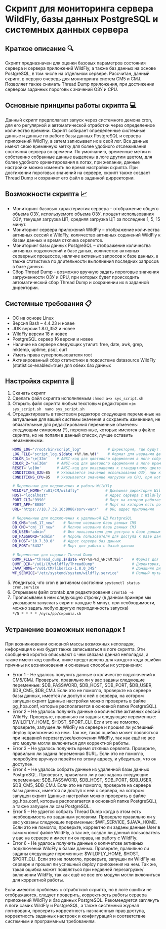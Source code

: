 # **Скрипт для мониторинга сервера WildFly, базы данных PostgreSQL и системных данных сервера**

## Краткое описание :mag:
Скрипт предназначен для оценки базовых параметров состояния сервера и сервера приложений WildFly, а также баз данных на основе PostgreSQL,  в том числе на отдельном сервере. Рассчитан, данный скрипт, в первую очередь для
мониторинга систем CM5 и CMJ. Позволяет также снимать Thread Dump приложения, при достижении сервером заданных пороговых значений ОЗУ и CPU.

## Основные принципы работы скрипта :computer:
Данный скрипт предполагает запуск через системного демона cron, для его регулярной и автоматической отработки через определенное количество времени. Скрипт собирает определенные системные данные и данные по работе базы данных
PostgreSQL и сервера приложений WildFly, а затем записывает их в свой лог. Все данные имеют свою временную метку для более удобного отслеживания состояния сервера во времени. По умолчанию, временные метки и собственно
собранные данные выделены в логе другим цветом, для более удобного ориентирования в логах, при желании, данные настройки можно изменить во время настройки скрипта. При достижении пороговых значений на сервере, скрипт также
создает Thread Dump и сохраняет его файл в заданной дирректории.

## Возможности скрипта :chart_with_upwards_trend: 
* Мониторинг базовых характеристик сервера – отображение общего объема ОЗУ, используемого объема ОЗУ, процент использования ОЗУ, текущая загрузка ЦП, средняя загрузка ЦП за последние 1, 5, 15 минут.
* Мониторинг сервера приложений WildFly – отображение количества активных сессий к WildFly, количество активных содинений WildFly к базам данных и время отклика сервлетов.
* Мониторинг базы данных PostgreSQL – отображение количества активных подключений к базе даных, количество активных серверных процессов, наличие активных запросов к базе данных, а также статистика по длительности выполнения последних запросов в базе данных.
* Сбор Thread Dump – возможно вручную задать пороговые значения загруженности ОЗУ и CPU, при которых будет происходить автоматический сбор Thread Dump и сохранении их в заданной директории.

## Системные требования :clipboard:
* ОС на основе Linux
* Версия Bash – 4.4.23 и новее
* JDK версии 1.8.0_352 и новее
* WildFly версии 18 и новее
* PostgreSQL сервер 16 версии и новее
* Наличие на сервере следующих утилит: free, date, awk, grep, mktemp, uptime, psql, curl
* Иметь права суперпользователя root
* Активированный сбор статистики в подсистеме datasource WildFly (statistics-enabled=true) для обеих баз данных

## Настройка скрипта :wrench:
1. Скачать скрипт
2. Сделать файл скрипта исполняемым
`chmod a+x sys_script.sh`
3. Открыть файл скрипта любым текстовым редактором
`vim sys_script.sh `
`nano sys_script.sh`
4. Отредактировать в текстовом редакторе следующие переменные на актуальные для вашей системы значения и сохранить изменения, не
    обязательные для редактирования переменные отмечены следующим символом (*), переменные, которые имеются в файле скрипта, но не попали в данный список, лучше оставить неизменными:
   ```bash
   HOME_LOG="/root/bin/script_log"            # Директория, где будут храниться логи скрипта
   LOG_FILE="script_log.$(date +%Y.%m.%d)"    # Формат для названия файла лога скрипта (*)
   COLOR_1='\e[32m'    # ANSI-код для цветового оформления в логе собранных данных (*)
   COLOR_2='\e[36m'    # ANSI-код для цветового оформления в логе временных меток (*)
   RESET='\e[0m'       # ANSI-код для возвращения к стандартному цветовому оформлению (*)
   CONDITIONS_OZU=85   # Указывается значение использования ОЗУ, при котором собираются Thread Dump
   CONDITIONS_CPU=85   # Указывается значение нагрузки на CPU, при которой собираются Thread Dump

   # Переменные для подключения и работы Wildfly
   WILDFLY_HOME="/u01/CM/wildfly"            # Домашняя директория WildFly
   HOST="localhost"                          # Адрес сервера с WildFly
   PORT_CLI="9990"                           # Порт на котором работает CLI WildFly
   PORT_APP="8080"                           # Порт на котором есть доступ по сети до самого приложения
   URL="https://10.7.39.16:8080/ssrv-war/"   # URL адрес приложения

   # Переменные для подключения к удаленной БД PostgreSQL
   DB_CM5="cm5_17_new"    # Полное название базы данных CM5
   DB_CMJ="cmj_17_new"    # Полное название базы данных CMJ
   DB_USER="admin"        # Имя пользователя для доступа к базе данных
   DB_PASSWORD="admin"    # Пороль пользователя для доступа к базе данных
   DB_HOST="10.7.39.8"    # Адрес сервера баз данных
   DB_PORT="5432"         # Порт для работы с базой данных

   # Переменные для содания Thread Dump
   DUMP_FILE="thread_dump.$(date +%Y-%m-%d_%H:%M:%S)"    # Формат для названия файла Thread dump (*)
   DUMP_DIR="/u01/CM/wildfly/ThreadDump"                 # Директория, где будут храниться файлы Thread dump
   JAVA_HOME="/u01/CM/liberica-1.8.0_345"                # Домашняя директория Java
   WF_SERVICE="/etc/systemd/system/wildfly.service"      # Полный путь до юнит файла WildFly

   ```
5. Убедиться, что cron в активном состоянии `systemctl status cron.service`
6. Открываем файл crontab для редактирования `crontab -e`
7. Прописываем в нем следующую строчку (в данном примере мы указываем запускать скрипт каждые 5 минут, при
   необходимости, можно задать любую другую периодичность запуска)       
   `*/5 * * * * /путь/до/скрипта.sh `
## Устранение возможных неполадок :exclamation:
При возникновении основной массы возможных неполадок, информация о них будет также записываться в логе скрипта.
Эти сообщения коротко описывают с чем связана данная неполадка, а также имеют код ошибки, ниже представлены для каждого кода ошибки причины их возникновения и основные способы их устранения:
* Error 1 – Не удалось получить данные о количестве подключений к CM5/CMJ. Проверьте, правильно ли у вас заданы
  следующие переменные: $DB_PASSWORD, $DB_HOST, $DB_PORT, $DB_USER, $DB_CM5, $DB_CMJ. Если это не помогло,
  проверьте на сервере базы данных, имеется ли доступ к ней с сервера, на котором запущен скрипт (данные настройки можно проверить в файле pg_hba.conf, которые располагается в основной папке PostgreSQL).
* Error 2 – Не удалось получить данные о количестве активных сессий WildFly. Проверьте, правильно ли заданы
  следующие переменные: $WILDFLY_HOME, $HOST, $PORT_CLI. Если это не помогло, проверьте, запущен ли WildFly на сервере и прошел ли успешный deploy приложения на нем. Так же, такая ошибка может появляться при недавней перезагрузке/включении WildFly, так как ещё не все его модули могли включиться для корректной работы.
* Error 3 – Не удалось получить время отклика сервлета. Проверьте, правильно ли задана переменная $URL. Если это не помогло, попробуйте вручную перейти по этому адресу, и убедиться, что он доступен.
* Error 4 – Не удалось собрать данные из удаленной базы данных PostgreSQL. Проверьте, правильно ли у вас заданы
  следующие переменные: $DB_PASSWORD, $DB_HOST, $DB_PORT, $DB_USER, $DB_CM5, $DB_CMJ. Если это не помогло,
  проверьте на сервере базы данных, имеется ли доступ к ней с сервера, на котором запущен скрипт (данные настройки можно проверить в файле pg_hba.conf, которые располагается в основной папке PostgreSQL), а также запущен ли сам PostgreSQL.
* Error 5 – Не удается собрать Thread Dump когда в этом есть необходимость по заданным условиям. Проверьте
  правильно ли у вас указаны следующие переменные: $WF_SERVICE, $JAVA_HOME. Если это не помогло, проверьте,
  корректно ли заданы данные User в самом юнит файле WildFly, а так же, создан ли данный пользователь у вас на сервере и имеет ли он права, на работу с WildFly.
* Error 6 - Не удалось получить данные о количетсве активных подключений WildFly к базам данных. Проверьте, правильно ли заданы следующие переменные: $WILDFLY_HOME, $HOST, $PORT_CLI. Если это не помогло, проверьте, запущен ли WildFly на сервере и прошел ли успешный deploy приложения на нем. Так же, такая ошибка может появляться при недавней перезагрузке/включении WildFly, так как ещё не все его модули могли включиться для корректной работы.

Если имеются проблемы с отработкой скрипта, но в логе ошибки не отображаются, следует проверить, корректность работы сервера приложений WildFly и баз данных PostgreSQL. Рекомендуется заглянуть в логи самих WildFly и PostgreSQL, а также системный журнал логировани, проверить корректность назначенных прав доступа, корректность заданных настроек и конфигураций и соответствие системным и программным требованиям.

